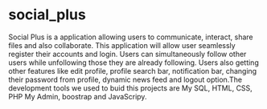 # social_plus
Social Plus is a application allowing users to communicate, interact, share files and also collaborate. This application will allow user seamlessly register their accounts and login. Users can simultaneously follow other users while unfollowing those they are already following. Users also getting other features like edit profile, profile search bar, notification bar, changing their password from profile, dynamic news feed and logout option.The development tools we used to buid this projects are My SQL, HTML, CSS, PHP My Admin, boostrap and JavaScripy.
